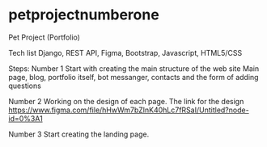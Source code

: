 # petprojectnumberone
Pet Project (Portfolio)


Tech list
Django, REST API, Figma, Bootstrap, Javascript, HTML5/CSS

Steps:
Number 1
Start with creating the main structure of the web site
Main page, blog, portfolio itself, bot messanger, contacts and the form of adding questions

Number 2
Working on the design of each page. 
The link for the design https://www.figma.com/file/hHwWm7bZlnK40hLc7fRSaI/Untitled?node-id=0%3A1

Number 3
Start creating the landing page. 
